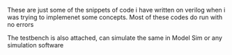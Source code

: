 These are just some of the snippets of code i have written on verilog when i was trying to implemenet some concepts. 
Most of these codes do run with no errors

The testbench is also attached, can simulate the same in Model Sim or any simulation software
